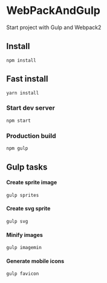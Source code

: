# WebPackAndGulp
Start project with Gulp and Webpack2

## Install
    npm install    
## Fast install
    yarn install
### Start dev server
    npm start
### Production build    
    npm gulp
## Gulp tasks

#### Create sprite image
    gulp sprites
#### Create svg sprite
    gulp svg
#### Minify images
    gulp imagemin
#### Generate mobile icons
    gulp favicon